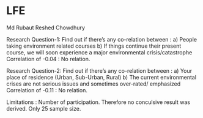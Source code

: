 # LFE

Md Rubaut Reshed Chowdhury

Research Question-1:
Find out if there’s any co-relation between :
a) People taking environment related courses
b) If things continue their present course, we will soon experience a major environmental crisis/catastrophe
Correlation of -0.04 : No relation.

Research Question-2:
Find out if there’s any co-relation between :
a) Your place of residence (Urban, Sub-Urban, Rural)
b) The current environmental crises are not serious issues and sometimes over-rated/ emphasized
Correlation of -0.11 : No relation.

Limitations : Number of participation. Therefore no conculsive result was derived. Only 25 sample size.
